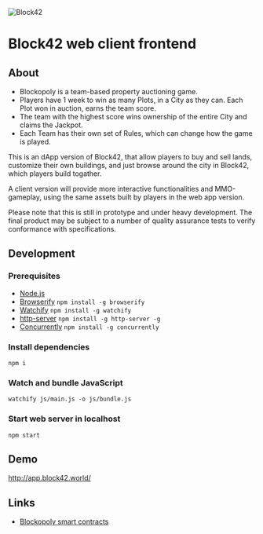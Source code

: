 ![Block42](http://assets.block42.world/images/icons/block42_logo_200.png)

# Block42 web client frontend

## About
- Blockopoly is a team-based property auctioning game.
- Players have 1 week to win as many Plots, in a City as they can. Each Plot won in auction, earns the team score.
- The team with the highest score wins ownership of the entire City and claims the Jackpot.
- Each Team has their own set of Rules, which can change how the game is played.

This is an dApp version of Block42, that allow players to buy and sell lands, customize their own buildings, and just browse around the city in Block42, which players build togather.

A client version will provide more interactive functionalities and MMO-gameplay, using the same assets built by players in the web app version.

Please note that this is still in prototype and under heavy development. The final product may be subject to a number of quality assurance tests to verify conformance with specifications.

## Development

### Prerequisites
- [Node.js](https://nodejs.org/en/download/)
- [Browserify](http://browserify.org/) `npm install -g browserify`
- [Watchify](https://github.com/substack/watchify) `npm install -g watchify`
- [http-server](https://www.npmjs.com/package/http-server) `npm install -g http-server -g`
- [Concurrently](https://www.npmjs.com/package/concurrently) `npm install -g concurrently`

### Install dependencies
`npm i`

### Watch and bundle JavaScript
`watchify js/main.js -o js/bundle.js`

### Start web server in localhost
`npm start`

## Demo
http://app.block42.world/

## Links
- [Blockopoly smart contracts](https://github.com/Block42World/blockopoly-contracts)

